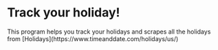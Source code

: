 <h1> Track your holiday!</h1>
This program helps you track your holidays and scrapes all the holidays from [Holidays](https://www.timeanddate.com/holidays/us/)
